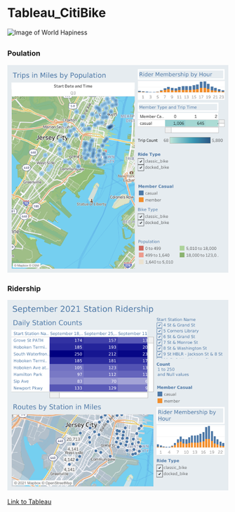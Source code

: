 # Tableau_CitiBike

![Image of World Hapiness](https://loving-newyork.com/wp-content/uploads/2017/07/Citi-Bike-New-York-180426115904002-1600x800.jpg)


##



### Poulation 

![image](resourcesTableau/Population%20and%20Ridership.png)


### Ridership 
![image](resourcesTableau/Ridership%20by%20Station.png)


<a href="https://public.tableau.com/app/profile/abednarz210/viz/TableauCitibikeProject-Population/RidershipbyStation" target="_blank">Link to Tableau</a>
